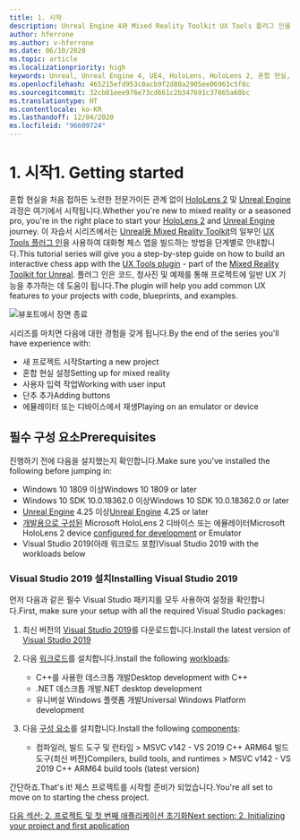 ```yaml
---
title: 1. 시작
description: Unreal Engine 4와 Mixed Reality Toolkit UX Tools 플러그 인을 사용하여 체스 앱을 만드는 자습서 시리즈 1/6부
author: hferrone
ms.author: v-hferrone
ms.date: 06/10/2020
ms.topic: article
ms.localizationpriority: high
keywords: Unreal, Unreal Engine 4, UE4, HoloLens, HoloLens 2, 혼합 현실, 자습서, 시작, mrtk, uxt, UX Tools, 설명서, 혼합 현실 헤드셋, windows mixed reality 헤드셋, 가상 현실 헤드셋
ms.openlocfilehash: 465215efd953c0acb9f2d80a2905ee06963c5f8c
ms.sourcegitcommit: 32cb81eee976e73cd661c2b347691c37865a60bc
ms.translationtype: HT
ms.contentlocale: ko-KR
ms.lasthandoff: 12/04/2020
ms.locfileid: "96609724"
---
```

# <a name="1-getting-started"></a><span data-ttu-id="4494b-104">1. 시작</span><span class="sxs-lookup"><span data-stu-id="4494b-104">1. Getting started</span></span>

<span data-ttu-id="4494b-105">혼합 현실을 처음 접하든 노련한 전문가이든 관계 없이 [HoloLens 2](https://docs.microsoft.com/windows/mixed-reality/) 및 [Unreal Engine](https://www.unrealengine.com/en-US/) 과정은 여기에서 시작됩니다.</span><span class="sxs-lookup"><span data-stu-id="4494b-105">Whether you're new to mixed reality or a seasoned pro, you're in the right place to start your [HoloLens 2](https://docs.microsoft.com/windows/mixed-reality/) and [Unreal Engine](https://www.unrealengine.com/en-US/) journey.</span></span> <span data-ttu-id="4494b-106">이 자습서 시리즈에서는 [Unreal용 Mixed Reality Toolkit](https://github.com/microsoft/MixedRealityToolkit-Unreal)의 일부인 [UX Tools 플러그 인](https://github.com/microsoft/MixedReality-UXTools-Unreal)을 사용하여 대화형 체스 앱을 빌드하는 방법을 단계별로 안내합니다.</span><span class="sxs-lookup"><span data-stu-id="4494b-106">This tutorial series will give you a step-by-step guide on how to build an interactive chess app with the [UX Tools plugin](https://github.com/microsoft/MixedReality-UXTools-Unreal) - part of the [Mixed Reality Toolkit for Unreal](https://github.com/microsoft/MixedRealityToolkit-Unreal).</span></span> <span data-ttu-id="4494b-107">플러그 인은 코드, 청사진 및 예제를 통해 프로젝트에 일반 UX 기능을 추가하는 데 도움이 됩니다.</span><span class="sxs-lookup"><span data-stu-id="4494b-107">The plugin will help you add common UX features to your projects with code, blueprints, and examples.</span></span> 

![뷰포트에서 장면 종료](images/unreal-uxt/5-endscene.PNG)

<span data-ttu-id="4494b-109">시리즈를 마치면 다음에 대한 경험을 갖게 됩니다.</span><span class="sxs-lookup"><span data-stu-id="4494b-109">By the end of the series you'll have experience with:</span></span>
* <span data-ttu-id="4494b-110">새 프로젝트 시작</span><span class="sxs-lookup"><span data-stu-id="4494b-110">Starting a new project</span></span>
* <span data-ttu-id="4494b-111">혼합 현실 설정</span><span class="sxs-lookup"><span data-stu-id="4494b-111">Setting up for mixed reality</span></span>
* <span data-ttu-id="4494b-112">사용자 입력 작업</span><span class="sxs-lookup"><span data-stu-id="4494b-112">Working with user input</span></span>
* <span data-ttu-id="4494b-113">단추 추가</span><span class="sxs-lookup"><span data-stu-id="4494b-113">Adding buttons</span></span>
* <span data-ttu-id="4494b-114">에뮬레이터 또는 디바이스에서 재생</span><span class="sxs-lookup"><span data-stu-id="4494b-114">Playing on an emulator or device</span></span>

## <a name="prerequisites"></a><span data-ttu-id="4494b-115">필수 구성 요소</span><span class="sxs-lookup"><span data-stu-id="4494b-115">Prerequisites</span></span>

<span data-ttu-id="4494b-116">진행하기 전에 다음을 설치했는지 확인합니다.</span><span class="sxs-lookup"><span data-stu-id="4494b-116">Make sure you've installed the following before jumping in:</span></span>
* <span data-ttu-id="4494b-117">Windows 10 1809 이상</span><span class="sxs-lookup"><span data-stu-id="4494b-117">Windows 10 1809 or later</span></span>
* <span data-ttu-id="4494b-118">Windows 10 SDK 10.0.18362.0 이상</span><span class="sxs-lookup"><span data-stu-id="4494b-118">Windows 10 SDK 10.0.18362.0 or later</span></span>
* <span data-ttu-id="4494b-119">[Unreal Engine](https://www.unrealengine.com/en-US/get-now) 4.25 이상</span><span class="sxs-lookup"><span data-stu-id="4494b-119">[Unreal Engine](https://www.unrealengine.com/en-US/get-now) 4.25 or later</span></span>
* <span data-ttu-id="4494b-120">[개발용으로 구성된](../../platform-capabilities-and-apis/using-visual-studio.md#enabling-developer-mode) Microsoft HoloLens 2 디바이스 또는 에뮬레이터</span><span class="sxs-lookup"><span data-stu-id="4494b-120">Microsoft HoloLens 2 device [configured for development](../../platform-capabilities-and-apis/using-visual-studio.md#enabling-developer-mode) or Emulator</span></span>
* <span data-ttu-id="4494b-121">Visual Studio 2019(아래 워크로드 포함)</span><span class="sxs-lookup"><span data-stu-id="4494b-121">Visual Studio 2019 with the workloads below</span></span>

### <a name="installing-visual-studio-2019"></a><span data-ttu-id="4494b-122">Visual Studio 2019 설치</span><span class="sxs-lookup"><span data-stu-id="4494b-122">Installing Visual Studio 2019</span></span>

<span data-ttu-id="4494b-123">먼저 다음과 같은 필수 Visual Studio 패키지를 모두 사용하여 설정을 확인합니다.</span><span class="sxs-lookup"><span data-stu-id="4494b-123">First, make sure your setup with all the required Visual Studio packages:</span></span>
1. <span data-ttu-id="4494b-124">최신 버전의 [Visual Studio 2019](https://visualstudio.microsoft.com/downloads/)를 다운로드합니다.</span><span class="sxs-lookup"><span data-stu-id="4494b-124">Install the latest version of [Visual Studio 2019](https://visualstudio.microsoft.com/downloads/)</span></span>
2. <span data-ttu-id="4494b-125">다음 [워크로드](https://docs.microsoft.com/visualstudio/install/modify-visual-studio?#modify-workloads)를 설치합니다.</span><span class="sxs-lookup"><span data-stu-id="4494b-125">Install the following [workloads](https://docs.microsoft.com/visualstudio/install/modify-visual-studio?#modify-workloads):</span></span>
    * <span data-ttu-id="4494b-126">C++를 사용한 데스크톱 개발</span><span class="sxs-lookup"><span data-stu-id="4494b-126">Desktop development with C++</span></span>
    * <span data-ttu-id="4494b-127">.NET 데스크톱 개발</span><span class="sxs-lookup"><span data-stu-id="4494b-127">.NET desktop development</span></span>
    * <span data-ttu-id="4494b-128">유니버설 Windows 플랫폼 개발</span><span class="sxs-lookup"><span data-stu-id="4494b-128">Universal Windows Platform development</span></span>

3. <span data-ttu-id="4494b-129">다음 [구성 요소](https://docs.microsoft.com/visualstudio/install/modify-visual-studio?#modify-individual-components)를 설치합니다.</span><span class="sxs-lookup"><span data-stu-id="4494b-129">Install the following [components](https://docs.microsoft.com/visualstudio/install/modify-visual-studio?#modify-individual-components):</span></span>
    * <span data-ttu-id="4494b-130">컴파일러, 빌드 도구 및 런타임 > MSVC v142 - VS 2019 C++ ARM64 빌드 도구(최신 버전)</span><span class="sxs-lookup"><span data-stu-id="4494b-130">Compilers, build tools, and runtimes > MSVC v142 - VS 2019 C++ ARM64 build tools (latest version)</span></span>

<span data-ttu-id="4494b-131">간단하죠.</span><span class="sxs-lookup"><span data-stu-id="4494b-131">That's it!</span></span> <span data-ttu-id="4494b-132">체스 프로젝트를 시작할 준비가 되었습니다.</span><span class="sxs-lookup"><span data-stu-id="4494b-132">You're all set to move on to starting the chess project.</span></span>

[<span data-ttu-id="4494b-133">다음 섹션: 2. 프로젝트 및 첫 번째 애플리케이션 초기화</span><span class="sxs-lookup"><span data-stu-id="4494b-133">Next section: 2. Initializing your project and first application</span></span>](unreal-uxt-ch2.md)
